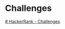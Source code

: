 # Challenges
[# HackerRank - Challenges](https://github.com/mrholeechit/tech-challenges/blob/master/hackerRank/README.md)